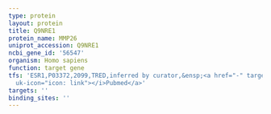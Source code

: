```yaml
---
type: protein
layout: protein
title: Q9NRE1
protein_name: MMP26
uniprot_accession: Q9NRE1
ncbi_gene_id: '56547'
organism: Homo sapiens
function: target gene
tfs: 'ESR1,P03372,2099,TRED,inferred by curator,&ensp;<a href="-" target="_blank"><i
  uk-icon="icon: link"></i>Pubmed</a>'
targets: ''
binding_sites: ''
---
```

